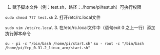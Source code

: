 1. 赋予脚本文件（例：test.sh，路径：./home/pi/test.sh）可执行权限

  `sudo chmod 777 test.sh`
2. 打开/etc/rc.local文件

  `sudo vim /etc/rc.local`
3. 在/etc/rc.local文件中（语句exit 0 之上一行）添加执行脚本命令

`su - pi -c "/bin/bash /home/pi/start.sh"`
`su - root -c "/bin/bash /home/pi/frp_0.31.2_linux_arm/start.sh"`